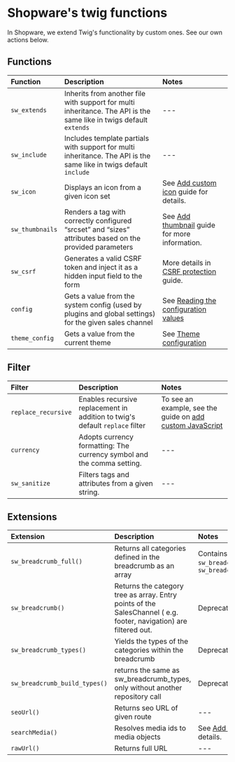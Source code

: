 # Shopware's twig functions

In Shopware, we extend Twig's functionality by custom ones. See our own actions below.

## Functions

| Function | Description | Notes |
| :--- | :--- | :--- |
| `sw_extends` | Inherits from another file with support for multi inheritance. The API is the same like in twigs default `extends` | --- |
| `sw_include` | Includes template partials with support for multi inheritance. The API is the same like in twigs default `include` | --- |
| `sw_icon` | Displays an icon from a given icon set | See [Add custom icon](../../../guides/plugins/plugins/storefront/add-icons#adding-icon) guide for details. |
| `sw_thumbnails` | Renders a  tag with correctly configured “srcset” and “sizes” attributes based on the provided parameters | See [Add thumbnail](../../../guides/plugins/plugins/storefront/use-media-thumbnails) guide for more information. |
| `sw_csrf` | Generates a valid CSRF token and inject it as a hidden input field to the form | More details in [CSRF protection](../../../guides/plugins/plugins/storefront/use-csrf-protection) guide. |
| `config` | Gets a value from the system config (used by plugins and global settings) for the given sales channel |  See [Reading the configuration values](../../../guides/plugins/apps/configuration) |
| `theme_config` | Gets a value from the current theme |  See [Theme configuration](../../../guides/plugins/themes/theme-configuration) |

## Filter

| Filter | Description | Notes |
| :--- | :--- | :--- |
| `replace_recursive` | Enables recursive replacement in addition to twig's default `replace` filter | To see an example, see the guide on [add custom JavaScript](../../../guides/plugins/plugins/storefront/add-custom-javascript) |
| `currency` | Adopts currency formatting: The currency symbol and the comma setting. | --- |
| `sw_sanitize` | Filters tags and attributes from a given string. | --- |

## Extensions

| Extension | Description | Notes |
| :--- | :--- | :--- |
| `sw_breadcrumb_full()` | Returns all categories defined in the breadcrumb as an array | Contains functionalities of `sw_breadcrumb_types` and `sw_breadcrumb_build_types` |
| `sw_breadcrumb()` | Returns the category tree as array. Entry points of the SalesChannel \( e.g. footer, navigation\) are filtered out. | Deprecated in 6.5.0 |
| `sw_breadcrumb_types()` | Yields the types of the categories within the breadcrumb | Deprecated in 6.5.0 |
| `sw_breadcrumb_build_types()` | returns the same as sw\_breadcrumb\_types, only without another repository call | Deprecated in 6.5.0 |
| `seoUrl()` | Returns seo URL of given route | --- |
| `searchMedia()` | Resolves media ids to media objects | See [Add media](../../../guides/plugins/plugins/storefront/use-media-thumbnails) guide for details. |
| `rawUrl()` | Returns full URL | --- |

